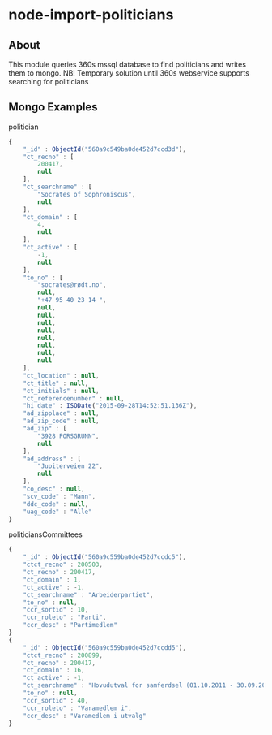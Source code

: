 # node-import-politicians

## About

This module queries 360s mssql database to find politicians and writes them to mongo.
NB! Temporary solution until 360s webservice supports searching for politicians



## Mongo Examples
politician

```javascript
{
	"_id" : ObjectId("560a9c549ba0de452d7ccd3d"),
	"ct_recno" : [
		200417,
		null
	],
	"ct_searchname" : [
		"Socrates of Sophroniscus",
		null
	],
	"ct_domain" : [
		4,
		null
	],
	"ct_active" : [
		-1,
		null
	],
	"to_no" : [
		"socrates@rødt.no",
		null,
		"+47 95 40 23 14 ",
		null,
		null,
		null,
		null,
		null,
		null,
		null,
		null
	],
	"ct_location" : null,
	"ct_title" : null,
	"ct_initials" : null,
	"ct_referencenumber" : null,
	"hi_date" : ISODate("2015-09-28T14:52:51.136Z"),
	"ad_zipplace" : null,
	"ad_zip_code" : null,
	"ad_zip" : [
		"3928 PORSGRUNN",
		null
	],
	"ad_address" : [
		"Jupiterveien 22",
		null
	],
	"co_desc" : null,
	"scv_code" : "Mann",
	"ddc_code" : null,
	"uag_code" : "Alle"
}
```

politiciansCommittees

```javascript
{
	"_id" : ObjectId("560a9c559ba0de452d7ccdc5"),
	"ctct_recno" : 200503,
	"ct_recno" : 200417,
	"ct_domain" : 1,
	"ct_active" : -1,
	"ct_searchname" : "Arbeiderpartiet",
	"to_no" : null,
	"ccr_sortid" : 10,
	"ccr_roleto" : "Parti",
	"ccr_desc" : "Partimedlem"
}
{
	"_id" : ObjectId("560a9c559ba0de452d7ccdd5"),
	"ctct_recno" : 200899,
	"ct_recno" : 200417,
	"ct_domain" : 16,
	"ct_active" : -1,
	"ct_searchname" : "Hovudutval for samferdsel (01.10.2011 - 30.09.2015)",
	"to_no" : null,
	"ccr_sortid" : 40,
	"ccr_roleto" : "Varamedlem i",
	"ccr_desc" : "Varamedlem i utvalg"
}
```
